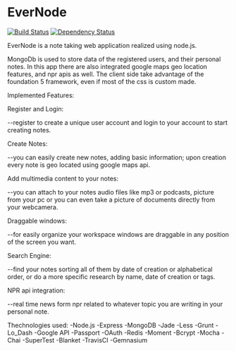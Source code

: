 EverNode
============================

[![Build Status](https://travis-ci.org/JohnOfTheWater/EverNode.svg?branch=master)](https://travis-ci.org/JohnOfTheWater/EverNode)
[![Dependency Status](https://gemnasium.com/JohnOfTheWater/EverNode.svg)](https://gemnasium.com/JohnOfTheWater/EverNode)

EverNode is a note taking web application realized using node.js.

MongoDb is used to store data of the registered users, and their personal notes.
In this app there are also integrated google maps geo location features, and npr apis as well.
The client side take advantage of the foundation 5 framework, even if most of the css is custom made.

Implemented Features:

Register and Login:

--register to create a unique user account and login to your account to start creating notes.

Create Notes:

--you can easily create new notes, adding basic information; upon creation every note is geo located using google maps api.

Add multimedia content to your notes:

--you can attach to your notes audio files like mp3 or podcasts,  picture from your pc or you can even take a picture of documents directly from your webcamera.

Draggable windows:

--for easily organize your workspace windows are draggable in any position of the screen you want.

Search Engine:

--find your notes sorting all of them by date of creation or alphabetical order, or do a more specific research by name, date of creation or tags.

NPR api integration:

--real time news form npr related to whatever topic you are writing in your personal note.

Thechnologies used:
-Node.js
-Express
-MongoDB
-Jade
-Less
-Grunt
-Lo_Dash
-Google API
-Passport
-OAuth
-Redis
-Moment
-Bcrypt
-Mocha
-Chai
-SuperTest
-Blanket
-TravisCI
-Gemnasium
